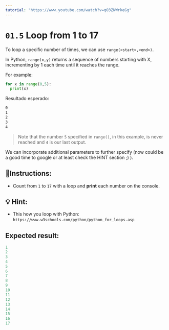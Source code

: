 ```yaml
---
tutorial: "https://www.youtube.com/watch?v=qO3ZNWrkeGg"
---
```


# `01.5` Loop from 1 to 17

To loop a specific number of times, we can use `range(<start>,<end>)`. 

In Python, `range(x,y)` returns a sequence of numbers starting with X, incrementing by 1 each time until it reaches the range. 

For example:

```python
for x in range(0,5):
  print(x)
```

Resultado esperado:

```md
0
1
2
3
4
```

> Note that the number `5` specified in `range()`, in this example, is never reached and `4` is our last output. 

We can incorporate additional parameters to further specify (now could be a good time to google or at least check the HINT section ;) ).

## 📝Instructions:

+ Count from `1` to `17` with a loop and **print** each number on the console.

## 💡 Hint:

+  This how you loop with Python:
`https://www.w3schools.com/python/python_for_loops.asp`

## Expected result:

```py
1
2
3
4
5
6
7
8
9
10
11
12
13
14
15
16
17
```
